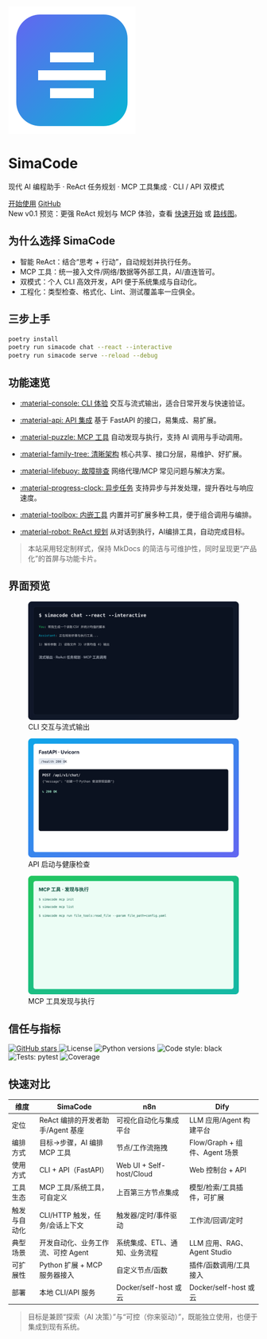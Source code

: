 <div class="hero">
  <img class="hero-logo" src="assets/logo.svg" alt="SimaCode logo" />
  <h1 class="hero-title">SimaCode</h1>
  <p class="hero-subtitle">现代 AI 编程助手 · ReAct 任务规划 · MCP 工具集成 · CLI / API 双模式</p>
  <div class="cta-buttons">
    <a class="button primary" href="quickstart/">开始使用</a>
    <a class="button ghost" href="https://github.com/QUSEIT/simacode" target="_blank" rel="noopener">GitHub</a>
  </div>
</div>

<div class="announce">
  <span class="badge">New</span>
  <span>v0.1 预览：更强 ReAct 规划与 MCP 体验，查看 <a href="quickstart/">快速开始</a> 或 <a href="roadmap/">路线图</a>。</span>
  
</div>

## 为什么选择 SimaCode

- 智能 ReAct：结合“思考 + 行动”，自动规划并执行任务。
- MCP 工具：统一接入文件/网络/数据等外部工具，AI/直连皆可。
- 双模式：个人 CLI 高效开发，API 便于系统集成与自动化。
- 工程化：类型检查、格式化、Lint、测试覆盖率一应俱全。

## 三步上手

```bash
poetry install
poetry run simacode chat --react --interactive
poetry run simacode serve --reload --debug
```

## 功能速览

<div class="grid cards" markdown="1">

-   [:material-console: CLI 体验](examples/#cli-对话)
    交互与流式输出，适合日常开发与快速验证。

-   [:material-api: API 集成](examples/#api-请求)
    基于 FastAPI 的接口，易集成、易扩展。

-   [:material-puzzle: MCP 工具](examples/#mcp-工具)
    自动发现与执行，支持 AI 调用与手动调用。

-   [:material-family-tree: 清晰架构](architecture/)
    核心共享、接口分层，易维护、好扩展。

-   [:material-lifebuoy: 故障排查](troubleshooting/)
    网络代理/MCP 常见问题与解决方案。

-   [:material-progress-clock: 异步任务](features/)
    支持异步与并发处理，提升吞吐与响应速度。

-   [:material-toolbox: 内嵌工具](features/)
    内置并可扩展多种工具，便于组合调用与编排。

-   [:material-robot: ReAct 规划](features/)
    从对话到执行，AI编排工具，自动完成目标。

</div>

> 本站采用轻定制样式，保持 MkDocs 的简洁与可维护性，同时呈现更“产品化”的首屏与功能卡片。

## 界面预览

<div class="gallery">
  <figure>
    <img src="assets/screenshots/cli.svg" alt="CLI 交互示意" />
    <figcaption>CLI 交互与流式输出</figcaption>
  </figure>
  <figure>
    <img src="assets/screenshots/api.svg" alt="API 示例" />
    <figcaption>API 启动与健康检查</figcaption>
  </figure>
  <figure>
    <img src="assets/screenshots/mcp.svg" alt="MCP 工具" />
    <figcaption>MCP 工具发现与执行</figcaption>
  </figure>
  
</div>

## 信任与指标

<div class="badge-row">
  <a href="https://github.com/QUSEIT/simacode" target="_blank" rel="noopener">
    <img alt="GitHub stars" src="https://img.shields.io/github/stars/QUSEIT/simacode?style=social" />
  </a>
  <img alt="License" src="https://img.shields.io/github/license/QUSEIT/simacode" />
  <img alt="Python versions" src="https://img.shields.io/badge/python-3.10%20|%203.11%20|%203.12-blue" />
  <img alt="Code style: black" src="https://img.shields.io/badge/code%20style-black-000000.svg" />
  <img alt="Tests: pytest" src="https://img.shields.io/badge/tests-pytest-green" />
  <img alt="Coverage" src="https://img.shields.io/badge/coverage-enabled-brightgreen" />
</div>

## 快速对比

| 维度 | SimaCode | n8n | Dify |
|------|----------|-----|------|
| 定位 | ReAct 编排的开发者助手/Agent 基座 | 可视化自动化与集成平台 | LLM 应用/Agent 构建平台 |
| 编排方式 | 目标→步骤，AI 编排 MCP 工具 | 节点/工作流拖拽 | Flow/Graph + 组件、Agent 场景 |
| 使用方式 | CLI + API（FastAPI） | Web UI + Self-host/Cloud | Web 控制台 + API |
| 工具生态 | MCP 工具/系统工具，可自定义 | 上百第三方节点集成 | 模型/检索/工具插件，可扩展 |
| 触发与自动化 | CLI/HTTP 触发，任务/会话上下文 | 触发器/定时/事件驱动 | 工作流/回调/定时 |
| 典型场景 | 开发自动化、业务工作流、可控 Agent | 系统集成、ETL、通知、业务流程 | LLM 应用、RAG、Agent Studio |
| 可扩展性 | Python 扩展 + MCP 服务器接入 | 自定义节点/函数 | 插件/函数调用/工具接入 |
| 部署 | 本地 CLI/API 服务 | Docker/self-host 或云 | Docker/self-host 或云 |

> 目标是兼顾“探索（AI 决策）”与“可控（你来驱动）”，既能独立使用，也便于集成到现有系统。

<!-- 用户背书版块已移除 -->
